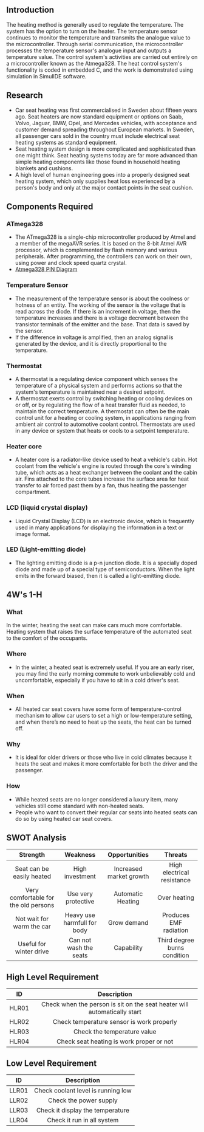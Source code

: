 ## Introduction
The heating method is generally used to regulate the temperature. The system has the option to turn on the heater. The temperature sensor continues to monitor the temperature and transmits the analogue value to the microcontroller. Through serial communication, the microcontroller processes the temperature sensor's analogue input and outputs a temperature value. The control system's activities are carried out entirely on a microcontroller known as the Atmega328. The heat control system's functionality is coded in embedded C, and the work is demonstrated using simulation in SimulIDE software.
## Research
-   Car seat heating was first commercialised in Sweden about fifteen years ago. Seat heaters are now standard equipment or options on Saab, Volvo, Jaguar, BMW, Opel, and Mercedes vehicles, with acceptance and customer demand spreading throughout European markets. In Sweden, all passenger cars sold in the country must include electrical seat heating systems as standard equipment.
-   Seat heating system design is more complicated and sophisticated than one might think. Seat heating systems today are far more advanced than simple heating components like those found in household heating blankets and cushions.
-  A high level of human engineering goes into a properly designed seat heating system, which only supplies heat loss experienced by a person's body and only at the major contact points in the seat cushion.
## Components Required
### ATmega328
-   The ATmega328 is a single-chip microcontroller produced by Atmel and a member of the megaAVR series. It is based on the 8-bit Atmel AVR processor, which is complemented by flash memory and various peripherals. After programming, the controllers can work on their own, using power and clock speed quartz crystal.
-   [Atmega328 PIN Diagram](https://user-images.githubusercontent.com/98877997/157062921-6d20c6dc-cb50-4b29-980f-2341730079fc.png)
### Temperature Sensor
-   The measurement of the temperature sensor is about the coolness or hotness of an entity. The working of the sensor is the voltage that is read across the diode. If there is an increment in voltage, then the temperature increases and there is a voltage decrement between the transistor terminals of the emitter and the base. That data is saved by the sensor.
-   If the difference in voltage is amplified, then an analog signal is generated by the device, and it is directly proportional to the temperature.
### Thermostat
-   A thermostat is a regulating device component which senses the temperature of a physical system and performs actions so that the system's temperature is maintained near a desired setpoint.
-   A thermostat exerts control by switching heating or cooling devices on or off, or by regulating the flow of a heat transfer fluid as needed, to maintain the correct temperature. A thermostat can often be the main control unit for a heating or cooling system, in applications ranging from ambient air control to automotive coolant control. Thermostats are used in any device or system that heats or cools to a setpoint temperature.
### Heater core
-   A heater core is a radiator-like device used to heat a vehicle's cabin. Hot coolant from the vehicle's engine is routed through the core's winding tube, which acts as a heat exchanger between the coolant and the cabin air. Fins attached to the core tubes increase the surface area for heat transfer to air forced past them by a fan, thus heating the passenger compartment.
### LCD (liquid crystal display)
-   Liquid Crystal Display (LCD) is an electronic device, which is frequently used in many applications for displaying the information in a text or image format.
### LED (Light-emitting diode)
-   The lighting emitting diode is a p-n junction diode. It is a specially doped diode and made up of a special type of semiconductors. When the light emits in the forward biased, then it is called a light-emitting diode.
## 4W's 1-H
### What
In the winter, heating the seat can make cars much more comfortable. Heating system that raises the surface temperature of the automated seat to the comfort of the occupants.
### Where
-   In the winter, a heated seat is extremely useful. If you are an early riser, you may find the early morning commute to work unbelievably cold and uncomfortable, especially if you have to sit in a cold driver's seat.
### When
-   All heated car seat covers have some form of temperature-control mechanism to allow car users to set a high or low-temperature setting, and when there’s no need to heat up the seats, the heat can be turned off.
### Why
-   It is ideal for older drivers or those who live in cold climates because it heats the seat and makes it more comfortable for both the driver and the passenger.
### How
-   While heated seats are no longer considered a luxury item, many vehicles still come standard with non-heated seats.
-   People who want to convert their regular car seats into heated seats can do so by using heated car seat covers.
## SWOT Analysis
|Strength|Weakness|Opportunities|Threats|
|:--:|:--:|:--:|:--:|
|Seat can be easily heated|High investment|Increased market growth|High electrical resistance|
|Very comfortable for the old persons|Use very protective|Automatic Heating|Over heating|
|Not wait for warm the car|Heavy use harmfull for body|Grow demand|Produces EMF radiation|
|Useful for winter drive|Can not wash the seats|Capability|Third degree burns condition|
## High Level Requirement
|ID|Description|
|:--:|:--:|
|HLR01|Check when the person is sit on the seat heater will automatically start|
|HLR02|Check temperature sensor is work properly|
|HLR03|Check the temperature value|
|HLR04|Check seat heating is work proper or not|
## Low Level Requirement
|ID|Description|
|:--:|:--:|
|LLR01|Check coolant level is running low|
|LLR02|Check the power supply|
|LLR03|Check it display the temperature|
|LLR04|Check it run in all system|
